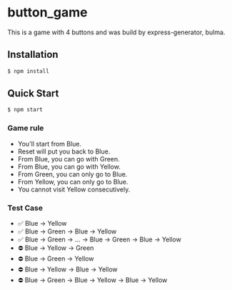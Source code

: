 # button_game
This is a game with 4 buttons and was build by express-generator, bulma.

## Installation

```bash
$ npm install
```
## Quick Start

```bash
$ npm start
```
### Game rule

- You'll start from Blue.
- Reset will put you back to Blue.
- From Blue, you can go with Green.
- From Blue, you can go with Yellow.
- From Green, you can only go to Blue.
- From Yellow, you can only go to Blue.
- You cannot visit Yellow consecutively.

### Test Case

- ✅ Blue → Yellow
- ✅ Blue → Green → Blue → Yellow
- ✅ Blue → Green → ... → Blue → Green → Blue → Yellow
- ⛔ Blue → Yellow → Green
- ⛔ Blue → Green → Yellow
- ⛔ Blue → Yellow → Blue → Yellow
- ⛔ Blue → Green → Blue → Yellow → Blue → Yellow
